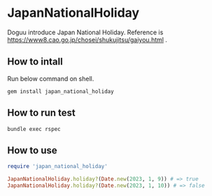 # JapanNationalHoliday

Doguu introduce Japan National Holiday. Reference is https://www8.cao.go.jp/chosei/shukujitsu/gaiyou.html .

## How to intall

Run below command on shell.

```console
gem install japan_national_holiday
```

## How to run test

```console
bundle exec rspec
```

## How to use

```ruby
require 'japan_national_holiday'

JapanNationalHoliday.holiday?(Date.new(2023, 1, 9)) # => true
JapanNationalHoliday.holiday?(Date.new(2023, 1, 10)) # => false
```
